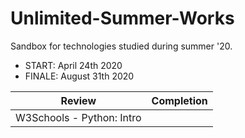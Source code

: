 # Unlimited-Summer-Works
Sandbox for technologies studied during summer '20.
- START: April 24th 2020
- FINALE: August 31th 2020

| Review | Completion |
| ------| --------------- |
| W3Schools - Python: Intro |  |

